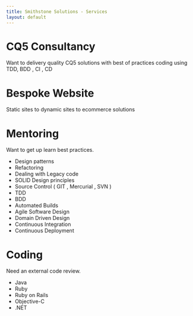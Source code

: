 ```yaml
---
title: Smithstone Solutions - Services
layout: default
---
```


# CQ5 Consultancy
Want to delivery quality CQ5 solutions with best of practices coding using TDD, BDD , CI , CD

# Bespoke Website
Static sites to dynamic sites to ecommerce solutions

# Mentoring
Want to get up learn best practices.

* Design patterns
* Refactoring
* Dealing with Legacy code
* SOLID Design principles
* Source Control ( GIT , Mercurial , SVN )
* TDD
* BDD
* Automated Builds
* Agile Software Design
* Domain Driven Design
* Continuous Integration
* Continuous Deployment


# Coding
Need an external code review.

* Java
* Ruby
* Ruby on Rails
* Objective-C
* .NET


